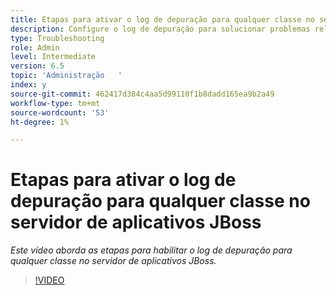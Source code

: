 ```yaml
---
title: Etapas para ativar o log de depuração para qualquer classe no servidor de aplicativos JBoss
description: Configure o log de depuração para solucionar problemas relacionados ao servidor de aplicativos JBoss
type: Troubleshooting
role: Admin
level: Intermediate
version: 6.5
topic: 'Administração   '
index: y
source-git-commit: 462417d384c4aa5d99110f1b8dadd165ea9b2a49
workflow-type: tm+mt
source-wordcount: '53'
ht-degree: 1%

---
```



# Etapas para ativar o log de depuração para qualquer classe no servidor de aplicativos JBoss

*Este vídeo aborda as etapas para habilitar o log de depuração para qualquer classe no servidor de aplicativos JBoss.*

>[!VIDEO](https://video.tv.adobe.com/v/335522?quality=9&learn=on)